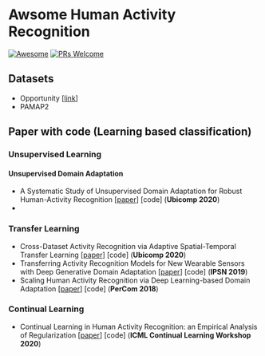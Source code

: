 # Awsome Human Activity Recognition 

[![Awesome](https://awesome.re/badge.svg)](https://awesome.re) [![PRs Welcome](https://img.shields.io/badge/PRs-welcome-brightgreen.svg?style=flat-square)](http://makeapullrequest.com)


## Datasets
- Opportunity [[link](https://archive.ics.uci.edu/ml/datasets/opportunity+activity+recognition#:~:text=Data%20Set%20Information%3A-,The%20OPPORTUNITY%20Dataset%20for%20Human%20Activity%20Recognition%20from%20Wearable%2C%20Object,%2C%20feature%20extraction%2C%20etc)]
- PAMAP2

## Paper with code (Learning based classification)

### Unsupervised Learning

#### Unsupervised Domain Adaptation

- A Systematic Study of Unsupervised Domain Adaptation for Robust Human-Activity Recognition [[paper](https://dl.acm.org/doi/pdf/10.1145/3380985)] [code]  (**Ubicomp 2020**)
- 


### Transfer Learning

- Cross-Dataset Activity Recognition via Adaptive Spatial-Temporal Transfer Learning [[paper](https://dl.acm.org/doi/pdf/10.1145/3369818)] [code] (**Ubicomp 2020**)
- Transferring Activity Recognition Models for New Wearable Sensors with Deep Generative Domain Adaptation [[paper](https://dl.acm.org/doi/pdf/10.1145/3302506.3310391)] [code] (**IPSN 2019**)
- Scaling Human Activity Recognition via Deep Learning-based Domain Adaptation [[paper](https://ieeexplore.ieee.org/stamp/stamp.jsp?tp=&arnumber=8444585)] [code] (**PerCom 2018**)



### Continual Learning
- Continual Learning in Human Activity Recognition: an Empirical Analysis of Regularization [[paper](https://arxiv.org/pdf/2007.03032.pdf)] [code] (**ICML Continual Learning Workshop 2020**)

